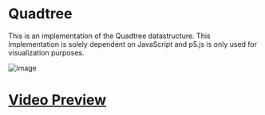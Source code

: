 # Quadtree
This is an implementation of the Quadtree datastructure. This implementation is solely dependent on JavaScript and p5.js is only used for visualization purposes.


![image](https://github.com/IncorrectPleaseTryAgain/Quadtree/assets/99939034/da3ce7c2-ffc4-43a9-91dc-4189921a1ef2)
# <a href="https://www.youtube.com/watch?v=Jfst3Hv1Izg">Video Preview</a>
